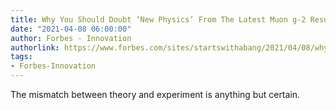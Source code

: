 ```yaml
---
title: Why You Should Doubt ‘New Physics’ From The Latest Muon g-2 Results
date: "2021-04-08 06:00:00"
author: Forbes - Innovation
authorlink: https://www.forbes.com/sites/startswithabang/2021/04/08/why-you-should-doubt-new-physics-from-the-latest-muon-g-2-results/
tags:
- Forbes-Innovation
---
```

The mismatch between theory and experiment is anything but certain.